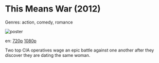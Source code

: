 # This Means War (2012)

Genres: action, comedy, romance

![poster](http://image.tmdb.org/t/p/w500/8eqEw3NGdqAfGtHyCTiuoMb4RrM.jpg)

en:
  [720p](magnet:?xt=urn:btih:CBBDB45370E7E4C7F37FFBB55FF1BAE63FE5D5D8&tr=udp://glotorrents.pw:6969/announce&tr=udp://tracker.opentrackr.org:1337/announce&tr=udp://torrent.gresille.org:80/announce&tr=udp://tracker.openbittorrent.com:80&tr=udp://tracker.coppersurfer.tk:6969&tr=udp://tracker.leechers-paradise.org:6969&tr=udp://p4p.arenabg.ch:1337&tr=udp://tracker.internetwarriors.net:1337)
  [1080p](magnet:?xt=urn:btih:929BF8269D774BDD70A71FE78528E259E3046FE7&tr=udp://glotorrents.pw:6969/announce&tr=udp://tracker.opentrackr.org:1337/announce&tr=udp://torrent.gresille.org:80/announce&tr=udp://tracker.openbittorrent.com:80&tr=udp://tracker.coppersurfer.tk:6969&tr=udp://tracker.leechers-paradise.org:6969&tr=udp://p4p.arenabg.ch:1337&tr=udp://tracker.internetwarriors.net:1337)
  


Two top CIA operatives wage an epic battle against one another after they discover they are dating the same woman.